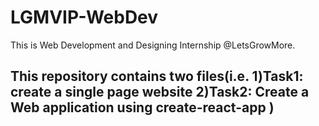 # LGMVIP-WebDev
This is Web Development and Designing Internship
 @LetsGrowMore.
<h2>This repository contains two files(i.e. 
1)Task1: create a single page website
2)Task2: Create a Web application using create-react-app
)</h2>
